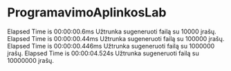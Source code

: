 # ProgramavimoAplinkosLab
Elapsed Time is 00:00:00.6ms Užtrunka sugeneruoti failą su 10000 įrašų. 
Elapsed Time is 00:00:00.44ms Užtrunka sugeneruoti failą su 100000 įrašų. 
Elapsed Time is 00:00:00.446ms Užtrunka sugeneruoti failą su 1000000 įrašų.
Elapsed Time is 00:00:04.524s Užtrunka sugeneruoti failą su 10000000 įrašų.
